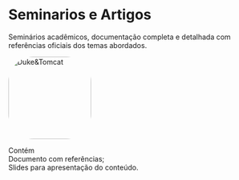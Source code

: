 # Seminarios e Artigos

Seminários acadêmicos, documentação completa e detalhada com referências oficiais dos temas abordados.

<img align="center" alt="Duke&Tomcat" height="165" style="border-radius:50px;" src="https://encrypted-tbn0.gstatic.com/images?q=tbn:ANd9GcTPRlFTuwwQExWpXjO-zg4vkJ5W2mXJrj0nYNq6BuHZzYOMiPRxSVrki9cykwuuMB2kC_k&usqp=CAU">

Contém<br>
Documento com referências;<br>
Slides para apresentação do conteúdo.

